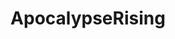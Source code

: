 ---
title: ApocalypseRising
crosslinks:
- unturned
- livven
- PhantomForces
- copypasta
- place
- '2013'
- teenagers
- pics
- PUBATTLEGROUNDS
- stories
- Gusmanak
- Longreads
- AccidentalWesAnderson
- UselessFacts
- REEEEEEEEEE
---